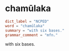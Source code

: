# chamūlaka

``` toml
dict_label = "NCPED"
word = "chamūlaka"
summary = "with six bases."
grammar_comment = "mfn."
```

with six bases.

